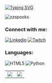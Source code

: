 [![Typing SVG](https://readme-typing-svg.demolab.com?font=Fira+Code&pause=1000&color=F73131&center=true&width=435&lines=Hello+!+I'm+ZzSpooks+%F0%9F%96%96;I'm+a+beginner+here+%F0%9F%91%8D)](https://git.io/typing-svg)
<p align="left"> <img src="https://komarev.com/ghpvc/?username=zzspooks&label=Profile%20views&color=0e75b6&style=flat" alt="zzspooks" /> </p>

### Connect with me:
[![Linkedin](https://img.shields.io/badge/LinkedIn-0077B5?style=for-the-badge&logo=linkedin&logoColor=white)](https://www.linkedin.com/in/mathisgomes/)
[![Twitch](https://img.shields.io/badge/-Twitch-9146FF?style=for-the-badge&logo=twitch&logoColor=white)](https://twitch.tv/zzspooks)

### Languages:
![HTML5](https://img.shields.io/badge/HTML5-E34F26?logo=html5&logoColor=white&style=for-the-badge)
![Python](https://img.shields.io/badge/Python-3776AB?logo=python&logoColor=white&style=for-the-badge)

<table>
  <tr>
    <td>
      <img src="https://github-readme-stats.vercel.app/api/top-langs/?username=zzspooks&layout=compact&theme=nightowl" />
    </td>
    <td>
      <img src="https://github-readme-stats.vercel.app/api?username=zzspooks&show_icons=true&theme=nightowl" />
    </td>
  </tr>
</table>

